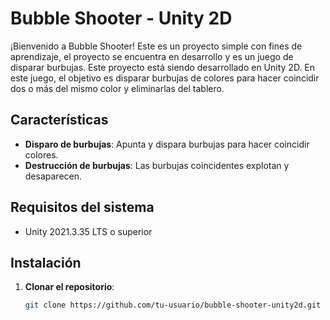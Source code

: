 # Bubble Shooter - Unity 2D

¡Bienvenido a Bubble Shooter! Este es un proyecto simple con fines de aprendizaje, el proyecto se encuentra en desarrollo y es un juego de disparar burbujas. Este proyecto está siendo desarrollado en Unity 2D. En este juego, el objetivo es disparar burbujas de colores para hacer coincidir dos o más del mismo color y eliminarlas del tablero.

## Características

- **Disparo de burbujas**: Apunta y dispara burbujas para hacer coincidir colores.
- **Destrucción de burbujas**: Las burbujas coincidentes explotan y desaparecen.

## Requisitos del sistema

- Unity 2021.3.35 LTS o superior

## Instalación

1. **Clonar el repositorio**:
   ```bash
   git clone https://github.com/tu-usuario/bubble-shooter-unity2d.git
